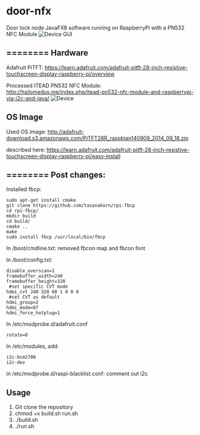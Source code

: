 door-nfx
========
Door lock node JavaFX8 software running on RaspberryPi with a PN532 NFC Module
![Device GUI](https://raw.githubusercontent.com/hsilomedus/door-nfx/master/gui.png "Device GUI")

========
Hardware
--------
Adafruit PiTFT: https://learn.adafruit.com/adafruit-pitft-28-inch-resistive-touchscreen-display-raspberry-pi/overview

Processed ITEAD PN532 NFC Module: http://hsilomedus.me/index.php/itead-pn532-nfc-module-and-raspberrypi-via-i2c-and-java/
![Device](https://raw.githubusercontent.com/hsilomedus/door-nfx/master/device.png "Device")

OS Image
--------
Used OS image: http://adafruit-download.s3.amazonaws.com/PiTFT28R_raspbian140909_2014_09_18.zip

described here: https://learn.adafruit.com/adafruit-pitft-28-inch-resistive-touchscreen-display-raspberry-pi/easy-install

========
Post changes:
-------------
Installed fbcp:
```
sudo apt-get install cmake
git clone https://github.com/tasanakorn/rpi-fbcp
cd rpi-fbcp/
mkdir build
cd build/
cmake ..
make
sudo install fbcp /usr/local/bin/fbcp
```

In /boot/cmdline.txt: removed fbcon map and fbcon font

In /boot/config.txt:
```
disable_overscan=1
framebuffer_width=240
framebuffer_height=320
 #set specific CVT mode
hdmi_cvt 240 320 60 1 0 0 0
 #set CVT as default
hdmi_group=2
hdmi_mode=87
hdmi_force_hotplug=1
```

In /etc/modprobe.d/adafruit.conf
```
rotate=0
```

In /etc/modules, add:
```
i2c-bcm2708
i2c-dev
```

in /etc/modprobe.d/raspi-blacklist.conf: comment out i2c

Usage
-----
1. Git clone the repository
2. chmod +x build.sh run.sh
3. ./build.sh
4. ./run.sh
